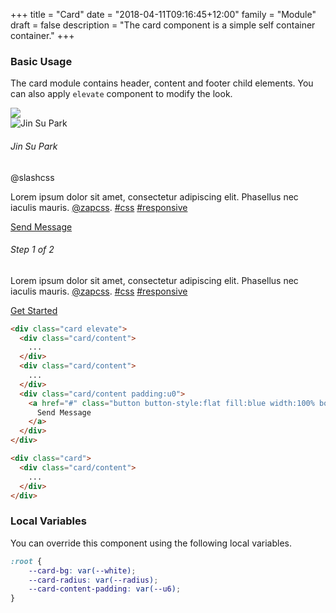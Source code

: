 +++
title = "Card"
date = "2018-04-11T09:16:45+12:00"
family = "Module"
draft = false
description = "The card component is a simple self container container."
+++

### Basic Usage

The card module contains header, content and footer child elements. You can also apply `elevate` component to modify the look.

<div class="row row-gutter:u6 margin-bottom:u4 margin-top:10">
  <div class="column:12 column@sm:6">
    <div class="card elevate margin-bottom:u6">
      <div class="card/header padding:u0">
        <img src="https://i.imgur.com/Ig4qpjc.jpg" class="media">
      </div>
      <div class="card/content border-bottom">
        <div class="flag distribute-x:u4 margin-bottom:u4">
          <div class="flag/item">
            <img src="/assets/images/jin.jpg" class="media elevate border border-width:3px border-color:white media-size:md border-radius:round" alt="Jin Su Park">
          </div>
          <div class="flag/item font-height:1">
            <h6 class="margin:u0">Jin Su Park</h6>
            <p>@slashcss</p>
          </div>
        </div>
        <p>
          Lorem ipsum dolor sit amet, consectetur adipiscing elit. Phasellus nec iaculis mauris. <a href="#">@zapcss</a>. <a href="#">#css</a> <a href="#">#responsive</a>
        </p>
      </div>
      <div class="card/footer padding:u0">
        <a href="#" class="flex button button-style:flat fill:blue width:100% border-radius:sharp border-radius-bottom">
          Send Message
        </a>
      </div>
    </div>
  </div>
  <div class="column:12 column@sm:6">
    <div class="card border-style:radius margin-bottom:u6">
      <div class="card/content">
        <h6 class="font font-weight:bold margin-bottom:u6">Step 1 of 2</h6>
        <p>Lorem ipsum dolor sit amet, consectetur adipiscing elit. Phasellus nec iaculis mauris. <a href="#">@zapcss</a>. <a href="#">#css</a> <a href="#">#responsive</a></p>
        <a href="#" class="button fill:blue elevate font-weight:medium">
          Get Started
        </a>
      </div>
    </div>
  </div>
</div>

```html
<div class="card elevate">
  <div class="card/content">
    ...
  </div>
  <div class="card/content">
    ...
  </div>
  <div class="card/content padding:u0">
    <a href="#" class="button button-style:flat fill:blue width:100% border-radius:sharp border-radius-bottom">
      Send Message
    </a>
  </div>
</div>

<div class="card">
  <div class="card/content">
    ...
  </div>
</div>
```

### Local Variables

You can override this component using the following local variables.

```scss
:root {
	--card-bg: var(--white);
	--card-radius: var(--radius);
	--card-content-padding: var(--u6);
}
```
